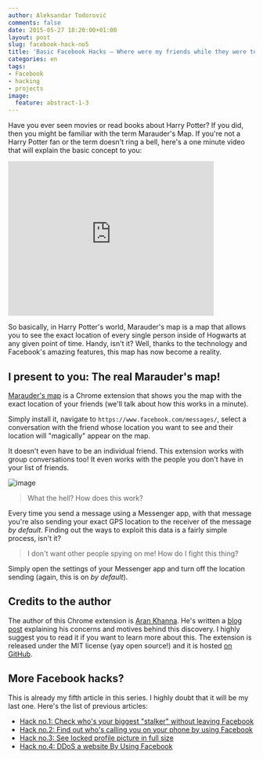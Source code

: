 ```yaml
---
author: Aleksandar Todorović
comments: false
date: 2015-05-27 18:20:00+01:00
layout: post
slug: facebook-hack-no5
title: 'Basic Facebook Hacks – Where were my friends while they were texting me?'
categories: en
tags:
- Facebook
- hacking
- projects
image:
  feature: abstract-1-3
---
```


Have you ever seen movies or read books about Harry Potter? If you did, then you might be familiar with the term Marauder's Map. If you're not a Harry Potter fan or the term doesn't ring a bell, here's a one minute video that will explain the basic concept to you:

<iframe width="420" height="315" src="https://www.youtube-nocookie.com/embed/WVBha-QUUCE" frameborder="0" allowfullscreen></iframe>

So basically, in Harry Potter's world, Marauder's map is a map that allows you to see the exact location of every single person inside of Hogwarts at any given point of time. Handy, isn't it? Well, thanks to the technology and Facebook's amazing features, this map has now become a reality.

## I present to you: The real Marauder's map!

[Marauder's map](https://chrome.google.com/webstore/detail/marauders-map/mliofombcghaamgjkmmmmlepkiacdhkh) is a Chrome extension that shows you the map with the exact location of your friends (we'll talk about how this works in a minute).

Simply install it, navigate to `https://www.facebook.com/messages/`, select a conversation with the friend whose location you want to see and their location will "magically" appear on the map.

It doesn't even have to be an individual friend. This extension works with group conversations too! It even works with the people you don't have in your list of friends.

![image](https://d262ilb51hltx0.cloudfront.net/max/800/1*UjOiHrFnQhU25xcOMcPU7A.png)

> What the hell? How does this work?

Every time you send a message using a Messenger app, with that message you're also sending your exact GPS location to the receiver of the message _by default_. Finding out the ways to exploit this data is a fairly simple process, isn't it?

> I don't want other people spying on me! How do I fight this thing?

Simply open the settings of your Messenger app and turn off the location sending (again, this is on _by default_).

## Credits to the author

The author of this Chrome extension is [Aran Khanna](arankhanna.com). He's written a [blog post](https://medium.com/@arankhanna/stalking-your-friends-with-facebook-messenger-9da8820bd27d) explaining his concerns and motives behind this discovery. I highly suggest you to read it if you want to learn more about this. The extension is released under the MIT license (yay open source!) and it is hosted [on GitHub](https://github.com/arank/marauders-map).

## More Facebook hacks?

This is already my fifth article in this series. I highly doubt that it will be my last one. Here's the list of previous articles:

* [Hack no.1: Check who's your biggest "stalker" without leaving Facebook](https://r3bl.github.io/en/facebook-hack-no1/)
* [Hack no.2: Find out who's calling you on your phone by using Facebook](https://r3bl.github.io/en/facebook-hack-no2/)
* [Hack no.3: See locked profile picture in full size](https://r3bl.github.io/en/facebook-hack-no3/)
* [Hack no.4: DDoS a website By Using Facebook](https://r3bl.github.io/en/facebook-hack-no4/)
